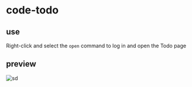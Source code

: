 # code-todo

## use
Right-click and select the `open` command to log in and open the Todo page

## preview

![sd](https://s3.bmp.ovh/imgs/2022/06/30/2bdd1633fd730a4c.png)
